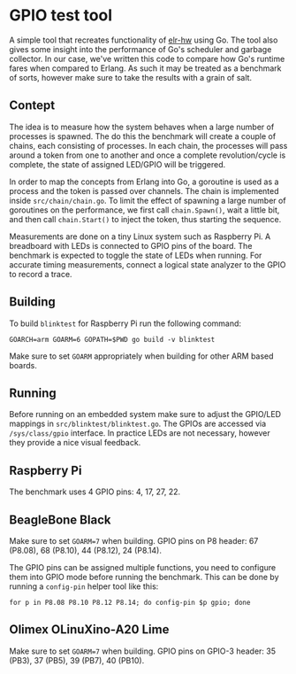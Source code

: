 # GPIO test tool

A simple tool that recreates functionality of
[elr-hw](https://github.com/open-rnd/erl-hw) using Go. The tool also
gives some insight into the performance of Go's scheduler and garbage
collector. In our case, we've written this code to compare how Go's
runtime fares when compared to Erlang. As such it may be treated as a
benchmark of sorts, however make sure to take the results with a grain
of salt.

## Contept

The idea is to measure how the system behaves when a large number of
processes is spawned. The do this the benchmark will create a couple
of chains, each consisting of processes. In each chain, the processes
will pass around a token from one to another and once a complete
revolution/cycle is complete, the state of assigned LED/GPIO will be
triggered.

In order to map the concepts from Erlang into Go, a goroutine is used
as a process and the token is passed over channels. The chain is
implemented inside `src/chain/chain.go`. To limit the effect of
spawning a large number of goroutines on the performance, we first
call `chain.Spawn()`, wait a little bit, and then call `chain.Start()`
to inject the token, thus starting the sequence.

Measurements are done on a tiny Linux system such as Raspberry Pi. A
breadboard with LEDs is connected to GPIO pins of the board. The
benchmark is expected to toggle the state of LEDs when running. For
accurate timing measurements, connect a logical state analyzer to the
GPIO to record a trace.

## Building

To build `blinktest` for Raspberry Pi run the following command:

```
GOARCH=arm GOARM=6 GOPATH=$PWD go build -v blinktest
```

Make sure to set `GOARM` appropriately when building for other ARM
based boards.

## Running

Before running on an embedded system make sure to adjust the GPIO/LED
mappings in `src/blinktest/blinktest.go`. The GPIOs are accessed via
`/sys/class/gpio` interface. In practice LEDs are not necessary,
however they provide a nice visual feedback.

## Raspberry Pi

The benchmark uses 4 GPIO pins: 4, 17, 27, 22.

## BeagleBone Black

Make sure to set `GOARM=7` when building. GPIO pins on P8 header: 67
(P8.08), 68 (P8.10), 44 (P8.12), 24 (P8.14).

The GPIO pins can be assigned multiple functions, you need to
configure them into GPIO mode before running the benchmark. This can
be done by running a `config-pin` helper tool like this:

```
for p in P8.08 P8.10 P8.12 P8.14; do config-pin $p gpio; done
```

## Olimex OLinuXino-A20 Lime

Make sure to set `GOARM=7` when building. GPIO pins on GPIO-3 header:
35 (PB3), 37 (PB5), 39 (PB7), 40 (PB10).

